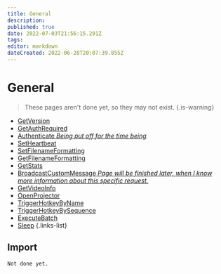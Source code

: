 ```yaml
---
title: General
description: 
published: true
date: 2022-07-03T21:56:15.291Z
tags: 
editor: markdown
dateCreated: 2022-06-28T20:07:39.855Z
---
```


# General
> These pages aren't done yet, so they may not exist.
{.is-warning}
* [GetVersion](/en/Sub-Actions/OBS/Requests/General/GetVersion)
* [GetAuthRequired](/en/Sub-Actions/OBS/Requests/General/GetAuthRequired)
* [Authenticate *Being put off for the time being*](/en/Sub-Actions/OBS/Requests/General/Authenticate)
* [SetHeartbeat](/en/Sub-Actions/OBS/Requests/General/SetHeartbeat)
* [SetFilenameFormatting](/en/Sub-Actions/OBS/Requests/General/SetFilenameFormatting)
* [GetFilenameFormatting](/en/Sub-Actions/OBS/Requests/General/GetFilenameFormatting)
* [GetStats](/en/Sub-Actions/OBS/Requests/General/GetStats)
* [BroadcastCustomMessage *Page will be finished later, when I know more information about this specific request.*](/en/Sub-Actions/OBS/Requests/General/BroadcastCustomMessage)
* [GetVideoInfo](/en/Sub-Actions/OBS/Requests/General/GetVideoInfo)
* [OpenProjector](/en/Sub-Actions/OBS/Requests/General/OpenProjector)
* [TriggerHotkeyByName](/en/Sub-Actions/OBS/Requests/General/TriggerHotkeyByName)
* [TriggerHotkeyBySequence](/en/Sub-Actions/OBS/Requests/General/TriggerHotkeyBySequence)
* [ExecuteBatch](/en/Sub-Actions/OBS/Requests/General/ExecuteBatch)
* [Sleep](/en/Sub-Actions/OBS/Requests/General/Sleep)
{.links-list}

## Import
```
Not done yet.
```